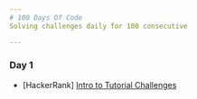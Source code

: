 ```yaml
---
# 100 Days Of Code
Solving challenges daily for 100 consecutive 

---
```


### Day 1
* [HackerRank] [Intro to Tutorial Challenges](https://www.hackerrank.com/challenges/tutorial-intro/problem)
